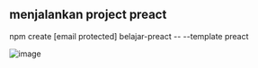 ## menjalankan project preact
npm create [email protected] belajar-preact -- --template preact

![image](https://github.com/user-attachments/assets/b39850d8-79f7-4ef6-a85a-8a3a32cfebf8)

